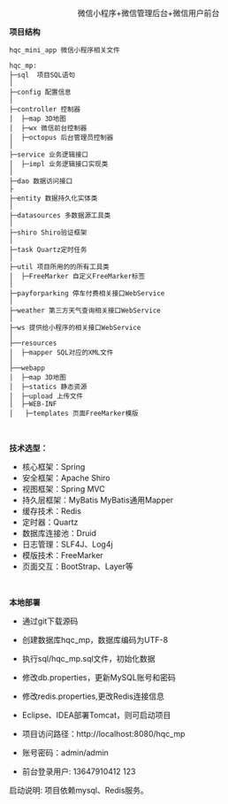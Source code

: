 <p align="center">
  微信小程序+微信管理后台+微信用户前台
</p>


**项目结构** 
```
hqc_mini_app 微信小程序相关文件

hqc_mp:
├─sql  项目SQL语句
│
├─config 配置信息
│
├─controller 控制器
│  ├─map 3D地图
│  ├─wx 微信前台控制器
│  ├─octopus 后台管理员控制器
│ 
├─service 业务逻辑接口
│  ├─impl 业务逻辑接口实现类
│
├─dao 数据访问接口
├
├─entity 数据持久化实体类
│
├─datasources 多数据源工具类
│
├─shiro Shiro验证框架
│ 
├─task Quartz定时任务
│ 
├─util 项目所用的的所有工具类
│  ├─FreeMarker 自定义FreeMarker标签
│ 
├─payforparking 停车付费相关接口WebService
│ 
├─weather 第三方天气查询相关接口WebService
│ 
├─ws 提供给小程序的相关接口WebService
│  
├──resources 
│  ├─mapper SQL对应的XML文件
│  
├──webapp
│  ├─map 3D地图
│  ├─statics 静态资源
│  ├─upload 上传文件
│  ├─WEB-INF
│	├─templates 页面FreeMarker模版

```
<br> 


**技术选型：** 
- 核心框架：Spring
- 安全框架：Apache Shiro
- 视图框架：Spring MVC
- 持久层框架：MyBatis MyBatis通用Mapper
- 缓存技术：Redis
- 定时器：Quartz
- 数据库连接池：Druid
- 日志管理：SLF4J、Log4j
- 模版技术：FreeMarker
- 页面交互：BootStrap、Layer等
<br> 


 **本地部署**
- 通过git下载源码
- 创建数据库hqc_mp，数据库编码为UTF-8
- 执行sql/hqc_mp.sql文件，初始化数据
- 修改db.properties，更新MySQL账号和密码

- 修改redis.properties,更改Redis连接信息

- Eclipse、IDEA部署Tomcat，则可启动项目
- 项目访问路径：http://localhost:8080/hqc_mp
- 账号密码：admin/admin
- 前台登录用户: 13647910412 123


启动说明:
	项目依赖mysql、Redis服务。